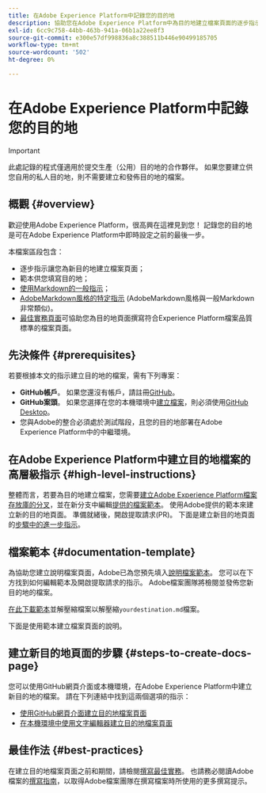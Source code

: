 ```yaml
---
title: 在Adobe Experience Platform中記錄您的目的地
description: 協助您在Adobe Experience Platform中為目的地建立檔案頁面的逐步指示
exl-id: 6cc9c758-44bb-463b-941a-06b1a22ee8f3
source-git-commit: e300e57df998836a8c388511b446e90499185705
workflow-type: tm+mt
source-wordcount: '502'
ht-degree: 0%

---
```


# 在Adobe Experience Platform中記錄您的目的地

>[!IMPORTANT]
>
>此處記錄的程式僅適用於提交生產（公用）目的地的合作夥伴。 如果您要建立供您自用的私人目的地，則不需要建立和發佈目的地的檔案。

## 概觀 {#overview}

歡迎使用Adobe Experience Platform，很高興在這裡見到您！
記錄您的目的地是可在Adobe Experience Platform中即時設定之前的最後一步。

本檔案區段包含：

* 逐步指示讓您為新目的地建立檔案頁面；
* 範本供您填寫目的地；
* [使用Markdown的一般指示](https://experienceleague.adobe.com/docs/contributor/contributor-guide/writing-essentials/markdown.html?lang=zh-Hant)；
* [AdobeMarkdown風格的特定指示](https://experienceleague.adobe.com/docs/contributor/contributor-guide/writing-essentials/markdown.html?lang=zh-Hant#custom-markdown-extensions) (AdobeMarkdown風格與一般Markdown非常類似)。
* [最佳實務頁面](./authoring-best-practices.md)可協助您為目的地頁面撰寫符合Experience Platform檔案品質標準的檔案頁面。

## 先決條件 {#prerequisites}

若要根據本文的指示建立目的地的檔案，需有下列專案：

* **GitHub帳戶**。 如果您還沒有帳戶，請註冊[GitHub](https://github.com/)。
* **GitHub案頭**。 如果您選擇在您的本機環境中[建立檔案](./work-in-local-environment.md)，則必須使用[GitHub Desktop](https://desktop.github.com/)。
* 您與Adobe的整合必須處於測試階段，且您的目的地部署在Adobe Experience Platform中的中繼環境。

## 在Adobe Experience Platform中建立目的地檔案的高層級指示 {#high-level-instructions}

整體而言，若要為目的地建立檔案，您需要[建立Adobe Experience Platform檔案存放庫的分叉](https://experienceleague.adobe.com/docs/contributor/contributor-guide/setup/local-repo.html?lang=zh-Hant#fork-the-repository)，並在新分支中編輯[提供的檔案範本](./self-service-template.md)。 使用Adobe提供的範本來建立新的目的地頁面。 準備就緒後，開啟提取請求(PR)。 下面是建立新目的地頁面的[步驟中的進一步指示](./documentation-instructions.md#steps-to-create-docs-page)。

<!--

* In the table of contents (TOC.md) `/help/rtcdp/TOC.md`, add a link to your new destination page. Place it within the category where your destination resides in the Adobe Experience Platform user interface (for example: mobile, social, advertising). 
* In the overview page for the respective category, add a link to your new destination page. For example, for cloud storage destinations, you would add a link to [this page](https://docs.adobe.com/content/help/zh-Hant/experience-platform/rtcdp/destinations/destinations-cat/cloud-storage/cloud-storage-destinations.html). 

-->

## 檔案範本 {#documentation-template}

為協助您建立說明檔案頁面，Adobe已為您預先填入[說明檔案範本](./self-service-template.md)。 您可以在下方找到如何編輯範本及開啟提取請求的指示。 Adobe檔案團隊將檢閱並發佈您新目的地的檔案。

[在此下載範本](../assets/docs-framework/yourdestination-template.zip)並解壓縮檔案以解壓縮`yourdestination.md`檔案。

下面是使用範本建立檔案頁面的說明。

## 建立新目的地頁面的步驟 {#steps-to-create-docs-page}

您可以使用GitHub網頁介面或本機環境，在Adobe Experience Platform中建立新目的地的檔案。 請在下列連結中找到這兩個選項的指示：

* [使用GitHub網頁介面建立目的地檔案頁面](./use-github-interface-to-create-documentation.md)
* [在本機環境中使用文字編輯器建立目的地檔案頁面](./work-in-local-environment.md)

## 最佳作法 {#best-practices}

在建立目的地檔案頁面之前和期間，請檢閱[撰寫最佳實務](/help/destinations/destination-sdk/docs-framework/authoring-best-practices.md)。 也請務必閱讀Adobe檔案的[撰寫指南](https://experienceleague.adobe.com/docs/contributor/contributor-guide/writing-essentials/general-writing-guidance.html?lang=zh-Hant)，以取得Adobe檔案團隊在撰寫檔案時所使用的更多撰寫提示。